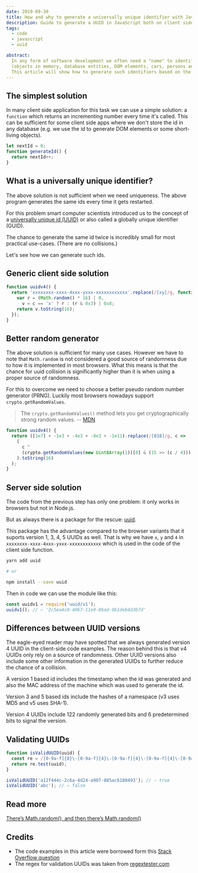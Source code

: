 ```yaml
---
date: 2019-09-30
title: How and why to generate a universally unique identifier with JavaScript
description: Guide to generate a UUID in JavaScript both on client side and on server side
tags:
  - code
  - javascript
  - uuid

abstract:
  In any form of software development we often need a "name" to identify pieces of information
  (objects in memory, database entities, DOM elements, cars, persons and so on).
  This article will show how to generate such identifiers based on the needs, from simplest to more complex solutions.
---
```


## The simplest solution

In many client side application for this task we can use a simple solution: a `function` which returns an incrementing number every time it's called. This can be sufficient for some client side apps where we don't store the id in any database (e.g. we use the id to generate DOM elements or some short-living objects).

```js
let nextId = 0;
function generateId() {
  return nextId++;
}
```

## What is a universally unique identifier?

The above solution is not sufficient when we need uniqueness. The above program generates the same ids every time it gets restarted.

For this problem smart computer scientists introduced us to the concept of a [universally unique id (UUID)](https://en.wikipedia.org/wiki/Universally_unique_identifier) or also called a globally unique identifier (GUID).

The chance to generate the same id twice is incredibly small for most practical use-cases. (There are no collisions.)

Let's see how we can generate such ids.

## Generic client side solution

```js
function uuidv4() {
  return 'xxxxxxxx-xxxx-4xxx-yxxx-xxxxxxxxxxxx'.replace(/[xy]/g, function(c) {
    var r = (Math.random() * 16) | 0,
      v = c == 'x' ? r : (r & 0x3) | 0x8;
    return v.toString(16);
  });
}
```

## Better random generator

The above solution is sufficient for many use cases. However we have to note that `Math.random` is not considered a good source of randomness due to how it is implemented in most browsers. What this means is that the chance for uuid collision is significantly higher than it is when using a proper source of randomness.

For this to overcome we need to choose a better pseudo random number generator (PRNG). Luckily most browsers nowadays support `crypto.getRandomValues`.

> The `crypto.getRandomValues()` method lets you get cryptographically strong random values. -- [MDN](https://developer.mozilla.org/en-US/docs/Web/API/Crypto/getRandomValues)

```js
function uuidv4() {
  return ([1e7] + -1e3 + -4e3 + -8e3 + -1e11).replace(/[018]/g, c =>
    (
      c ^
      (crypto.getRandomValues(new Uint8Array(1))[0] & (15 >> (c / 4)))
    ).toString(16)
  );
}
```

## Server side solution

The code from the previous step has only one problem: it only works in browsers but not in Node.js.

But as always there is a package for the rescue: [uuid](https://www.npmjs.com/package/uuid).

This package has the advantage compared to the browser variants that it suports version 1, 3, 4, 5 UUIDs as well. That is why we have `x`, `y` and `4` in `xxxxxxxx-xxxx-4xxx-yxxx-xxxxxxxxxxxx` which is used in the code of the client side function.

```bash
yarn add uuid

# or

npm install --save uuid
```

Then in code we can use the module like this:

```js
const uuidv1 = require('uuid/v1');
uuidv1(); // ⇨ '2c5ea4c0-4067-11e9-8bad-9b1deb4d3b7d'
```

## Differences between UUID versions

The eagle-eyed reader may have spotted that we always generated version 4 UUID in the client-side code examples. The reason behind this is that v4 UUIDs only rely on a source of randomness. Other UUID versions also include some other information in the generated UUIDs to further reduce the chance of a collision.

A version 1 based id includes the timestamp when the id was generated and also the MAC address of the machine which was used to generate the id.

Version 3 and 5 based ids include the hashes of a namespace (v3 uses MD5 and v5 uses SHA-1).

Version 4 UUIDs include 122 randomly generated bits and 6 predetermined bits to signal the version.

## Validating UUIDs

```js
function isValidUUID(uuid) {
  const re = /[0-9a-f]{8}\-[0-9a-f]{4}\-[0-9a-f]{4}\-[0-9a-f]{4}\-[0-9a-f]{12}/i;
  return re.test(uuid);
}

isValidUUID('a12f444c-2c6a-4d24-a907-885ac6108493'); // ⇨ true
isValidUUID('abc'); // ⇨ false
```

## Read more

[There’s Math.random(), and then there’s Math.random()](https://v8.dev/blog/math-random)

## Credits

- The code examples in this article were borrowed form this [Stack Overflow question](https://stackoverflow.com/questions/105034/create-guid-uuid-in-javascript)
- The regex for validation UUIDs was taken from [regextester.com](https://www.regextester.com/99148)
